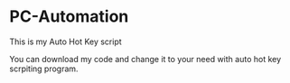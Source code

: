 # PC-Automation
This is my Auto Hot Key script

  You can download my code and change it to your need with auto hot key scrpiting program.
